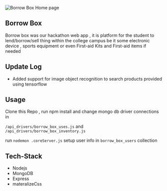 ![Borrow Box Home page](https://raw.githubusercontent.com/rahultripathidev/borrow_box_hackathon-hackman-/master/docs/Screenshot%202020-02-29%20at%203.50.44%20PM.png)
## Borrow Box
Borrow box was our hackathon web app , it is platform for the student to lend/borrow/sell thing within the college campus be it some electronic device , sports equipment or even First-aid Kits and First-aid items if needed
## Update Log
 - Added support for image object recognition to search products provided using tensorflow

## Usage

Clone this Repo ,
run npm install and change mongo db driver connections in 

  `/api_drivers/borrow_box_uses.js` and `/api_drivers/borrow_box_inventory.js `

run `nodemon .coreServer.js`
setup user info in `borrow_box_users` collection
## Tech-Stack

 - Nodejs
 - MongoDB
 - Express
 - materalizeCss
